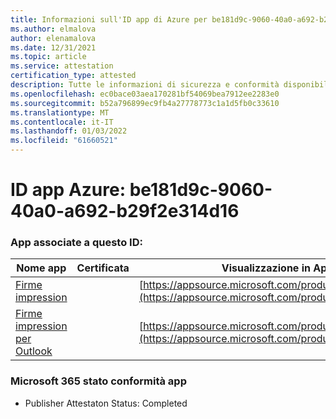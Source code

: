 ```yaml
---
title: Informazioni sull'ID app di Azure per be181d9c-9060-40a0-a692-b29f2e314d16
ms.author: elmalova
author: elenamalova
ms.date: 12/31/2021
ms.topic: article
ms.service: attestation
certification_type: attested
description: Tutte le informazioni di sicurezza e conformità disponibili per be181d9c-9060-40a0-a692-b29f2e314d16.
ms.openlocfilehash: ec0bace03aea170281bf54069bea7912ee2283e0
ms.sourcegitcommit: b52a796899ec9fb4a27778773c1a1d5fb0c33610
ms.translationtype: MT
ms.contentlocale: it-IT
ms.lasthandoff: 01/03/2022
ms.locfileid: "61660521"
---
```

# <a name="azure-app-id-be181d9c-9060-40a0-a692-b29f2e314d16"></a>ID app Azure: be181d9c-9060-40a0-a692-b29f2e314d16


### <a name="apps-associated-with-this-id"></a>App associate a questo ID:
| **Nome app** | **Certificata** | **Visualizzazione in AppSource** |
|--------------|---------------|-----------------------|
| [Firme impression](https://docs.microsoft.com/microsoft-365-app-certification/forward/WA200003216) |  | [https://appsource.microsoft.com/product/office/WA200003216](https://appsource.microsoft.com/product/office/WA200003216) |
| [Firme impression per Outlook](https://docs.microsoft.com/microsoft-365-app-certification/forward/WA200003199) |  | [https://appsource.microsoft.com/product/office/WA200003199](https://appsource.microsoft.com/product/office/WA200003199) |

### <a name="microsoft-365-app-compliance-status"></a>Microsoft 365 stato conformità app
- Publisher Attestaton Status: Completed
